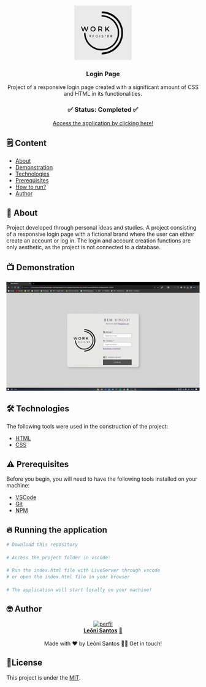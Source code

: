 <p align="center"><img src="logo-readme.png" width="150px"></p>

<div align="center">
	<h3 align="center">Login Page</h3>
	<p align="center">Project of a responsive login page created with a significant amount of CSS and HTML in its functionalities.</p>
</div>
<h3  align="center">
		✅ Status: Completed ✅
</h3>
<div align="center">
<a href="#">Access the application by clicking here!</a>
</div>

## 🗒️ Content

- [About](#-About)
- [Demonstration](#-Demonstration)
- [Technologies](#-Technologies)
- [Prerequisites](#-Prerequisites)
- [How to run?](#-Running-the-application)
- [Author](#-Author)

## 📖 About
Project developed through personal ideas and studies. A project consisting of a responsive login page with a fictional brand where the user can either create an account or log in. The login and account creation functions are only aesthetic, as the project is not connected to a database.

## 📺 Demonstration

<p align="center">
  <img alt="Demonstração" src="exemplar.gif" width="800">
</p>

## 🛠 Technologies

The following tools were used in the construction of the project:

- [HTML](https://developer.mozilla.org/pt-BR/docs/Web/HTML)
- [CSS](https://developer.mozilla.org/pt-BR/docs/Web/CSS)

## ⚠️ Prerequisites

Before you begin, you will need to have the following tools installed on your machine:

- [VSCode](https://code.visualstudio.com/)
- [Git](https://git-scm.com)
- [NPM](https://www.npmjs.com)


## 🔥 Running the application

```bash
# Download this repository

# Access the project folder in vscode:

# Run the index.html file with LiveServer through vscode
# or open the index.html file in your browser

# The application will start locally on your machine!
```

<!-- AUTHOR -->

## 🤓 Author

<div align="center" >
<a href="https://www.linkedin.com/in/leonisantos/">
 <img src="https://avatars.githubusercontent.com/u/110071892?v=4" width="200px;" alt="perfil"/>
 <br />
 <b>Leôni Santos</b></a> <a href="https://www.linkedin.com/in/leonisantos/" title="Linkedin">🚀
</a>
 <br />
 <br />
Made with ❤️ by Leôni Santos 👋🏽 Get in touch!

</div>

## 📕License

This project is under the [MIT](./LICENSE).
